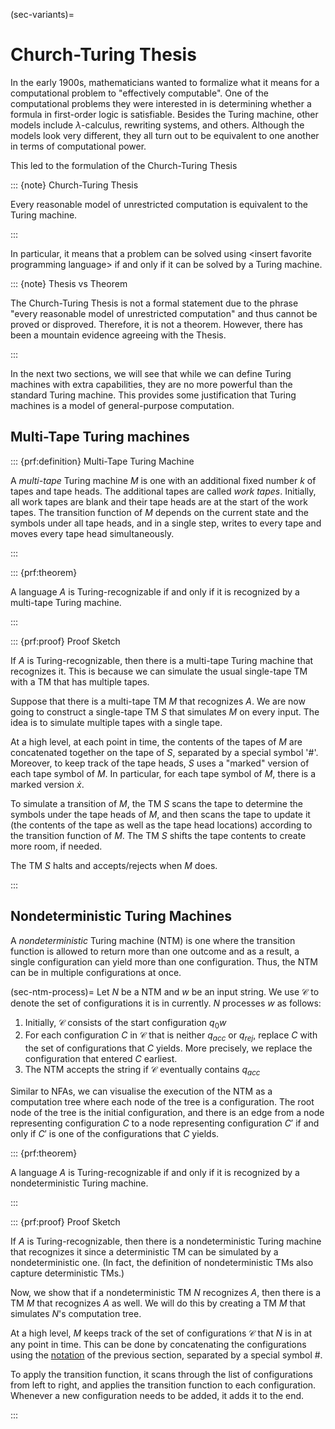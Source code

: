 (sec-variants)=

# Church-Turing Thesis

In the early 1900s, mathematicians wanted to formalize what it means for
a computational problem to "effectively computable". One of the
computational problems they were interested in is determining whether a
formula in first-order logic is satisfiable. Besides the Turing machine,
other models include $λ$-calculus, rewriting systems, and others.
Although the models look very different, they all turn out to be
equivalent to one another in terms of computational power.

This led to the formulation of the Church-Turing Thesis

::: {note} Church-Turing Thesis

Every reasonable model of unrestricted computation is equivalent to the
Turing machine.

:::

In particular, it means that a problem can be solved using \<insert
favorite programming language\> if and only if it can be solved by a
Turing machine.

::: {note} Thesis vs Theorem

The Church-Turing Thesis is not a formal statement due to the phrase
"every reasonable model of unrestricted computation" and thus cannot be
proved or disproved. Therefore, it is not a theorem. However, there has
been a mountain evidence agreeing with the Thesis.

:::

In the next two sections, we will see that while we can define Turing
machines with extra capabilities, they are no more powerful than the
standard Turing machine. This provides some justification that Turing
machines is a model of general-purpose computation.

## Multi-Tape Turing machines

::: {prf:definition} Multi-Tape Turing Machine

A *multi-tape* Turing machine $M$ is one with an additional fixed number
$k$ of tapes and tape heads. The additional tapes are called *work
tapes*. Initially, all work tapes are blank and their tape heads are at
the start of the work tapes. The transition function of $M$ depends on
the current state and the symbols under all tape heads, and in a single
step, writes to every tape and moves every tape head simultaneously.

:::

::: {prf:theorem}

A language $A$ is Turing-recognizable if and only if it is recognized by
a multi-tape Turing machine.

:::

::: {prf:proof} Proof Sketch

If $A$ is Turing-recognizable, then there is a multi-tape Turing machine
that recognizes it. This is because we can simulate the usual
single-tape TM with a TM that has multiple tapes.

Suppose that there is a multi-tape TM $M$ that recognizes $A$. We are
now going to construct a single-tape TM $S$ that simulates $M$ on every
input. The idea is to simulate multiple tapes with a single tape.

At a high level, at each point in time, the contents of the tapes of $M$
are concatenated together on the tape of $S$, separated by a special
symbol '#'. Moreover, to keep track of the tape heads, $S$ uses a
"marked" version of each tape symbol of $M$. In particular, for each
tape symbol of $M$, there is a marked version $\dot x$.

To simulate a transition of $M$, the TM $S$ scans the tape to determine
the symbols under the tape heads of $M$, and then scans the tape to
update it (the contents of the tape as well as the tape head locations)
according to the transition function of $M$. The TM $S$ shifts the tape
contents to create more room, if needed.

The TM $S$ halts and accepts/rejects when $M$ does.

:::

## Nondeterministic Turing Machines

A *nondeterministic* Turing machine (NTM) is one where the transition
function is allowed to return more than one outcome and as a result, a
single configuration can yield more than one configuration. Thus, the
NTM can be in multiple configurations at once.

(sec-ntm-process)= Let $N$ be a NTM and $w$ be an input string. We use
$\mathcal{C}$ to denote the set of configurations it is in currently.
$N$ processes $w$ as follows:

1.  Initially, $\mathcal{C}$ consists of the start configuration $q_0w$
2.  For each configuration $C$ in $\mathcal{C}$ that is neither
    $q_{acc}$ or $q_{rej}$, replace $C$ with the set of configurations
    that $C$ yields. More precisely, we replace the configuration that
    entered $C$ earliest.
3.  The NTM accepts the string if $\mathcal{C}$ eventually contains
    $q_{acc}$

Similar to NFAs, we can visualise the execution of the NTM as a
computation tree where each node of the tree is a configuration. The
root node of the tree is the initial configuration, and there is an edge
from a node representing configuration $C$ to a node representing
configuration $C'$ if and only if $C'$ is one of the configurations that
$C$ yields.

::: {prf:theorem}

A language $A$ is Turing-recognizable if and only if it is recognized by
a nondeterministic Turing machine.

:::

::: {prf:proof} Proof Sketch

If $A$ is Turing-recognizable, then there is a nondeterministic Turing
machine that recognizes it since a deterministic TM can be simulated by
a nondeterministic one. (In fact, the definition of nondeterministic TMs
also capture deterministic TMs.)

Now, we show that if a nondeterministic TM $N$ recognizes $A$, then
there is a TM $M$ that recognizes $A$ as well. We will do this by
creating a TM $M$ that simulates $N$'s computation tree.

At a high level, $M$ keeps track of the set of configurations
$\mathcal{C}$ that $N$ is in at any point in time. This can be done by
concatenating the configurations using the [notation](#sec-tm-config) of
the previous section, separated by a special symbol \#.

To apply the transition function, it scans through the list of
configurations from left to right, and applies the transition function
to each configuration. Whenever a new configuration needs to be added,
it adds it to the end.

:::
